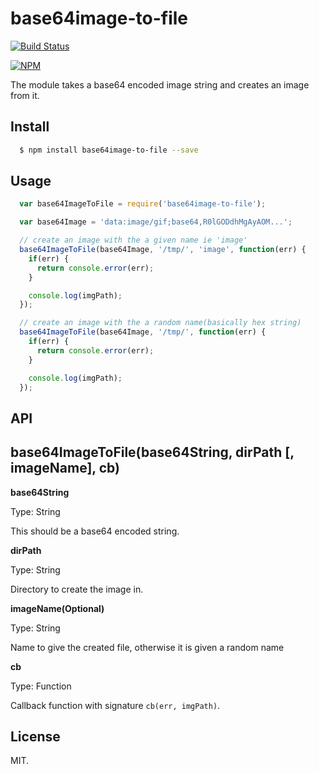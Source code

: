 # base64image-to-file

[![Build Status](https://travis-ci.org/lestoni/base64image-to-file.svg?branch=1.0.0)](https://travis-ci.org/lestoni/base64image-to-file)

[![NPM](https://nodei.co/npm/base64image-to-file.png?downloads=true&stars=true)](https://nodei.co/npm/base64image-to-file/)


The module takes a base64 encoded image string and creates an image from it.

## Install

```sh
  $ npm install base64image-to-file --save
```

## Usage

```javascript
  var base64ImageToFile = require('base64image-to-file');

  var base64Image = 'data:image/gif;base64,R0lGODdhMgAyAOM...';

  // create an image with the a given name ie 'image'
  base64ImageToFile(base64Image, '/tmp/', 'image', function(err) {
    if(err) {
      return console.error(err);
    }

    console.log(imgPath);
  });

  // create an image with the a random name(basically hex string)
  base64ImageToFile(base64Image, '/tmp/', function(err) {
    if(err) {
      return console.error(err);
    }

    console.log(imgPath);
  });
```

## API

## base64ImageToFile(base64String, dirPath [, imageName], cb)

__base64String__

Type: String

This should be a base64 encoded string.

__dirPath__

Type: String

Directory to create the image in.

__imageName(Optional)__

Type: String

Name to give the created file, otherwise it is given a random name

__cb__

Type: Function

Callback function with signature `cb(err, imgPath)`.


## License

MIT.
